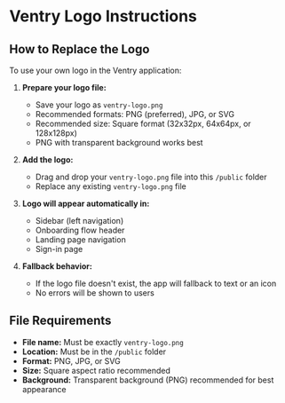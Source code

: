 # Ventry Logo Instructions

## How to Replace the Logo

To use your own logo in the Ventry application:

1. **Prepare your logo file:**
   - Save your logo as `ventry-logo.png`
   - Recommended formats: PNG (preferred), JPG, or SVG
   - Recommended size: Square format (32x32px, 64x64px, or 128x128px)
   - PNG with transparent background works best

2. **Add the logo:**
   - Drag and drop your `ventry-logo.png` file into this `/public` folder
   - Replace any existing `ventry-logo.png` file

3. **Logo will appear automatically in:**
   - Sidebar (left navigation)
   - Onboarding flow header
   - Landing page navigation
   - Sign-in page

4. **Fallback behavior:**
   - If the logo file doesn't exist, the app will fallback to text or an icon
   - No errors will be shown to users

## File Requirements

- **File name:** Must be exactly `ventry-logo.png`
- **Location:** Must be in the `/public` folder
- **Format:** PNG, JPG, or SVG
- **Size:** Square aspect ratio recommended
- **Background:** Transparent background (PNG) recommended for best appearance 